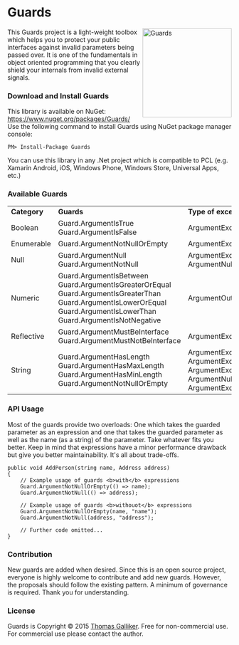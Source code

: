 # Guards
<img src="https://raw.githubusercontent.com/thomasgalliker/Guards/master/Guards.NuGet/GuardsIcon.png" alt="Guards" align="right" height="200" width="200"> 
This Guards project is a light-weight toolbox which helps you to protect your public interfaces against invalid parameters being passed over. It is one of the fundamentals in object oriented programming that you clearly shield your internals from invalid external signals.


### Download and Install Guards 
This library is available on NuGet: https://www.nuget.org/packages/Guards/ 
Use the following command to install Guards using NuGet package manager console: 

    PM> Install-Package Guards 

You can use this library in any .Net project which is compatible to PCL (e.g. Xamarin Android, iOS, Windows Phone, Windows Store, Universal Apps, etc.) 

### Available Guards
<table>
   <tr>
    <td><b>Category</b></td>
    <td><b>Guards</b></td>
    <td><b>Type of exception
   </tr>
  <tr>
    <td>Boolean</td>
    <td>
        Guard.ArgumentIsTrue<br>
        Guard.ArgumentIsFalse
    </td>
    <td>ArgumentException</td>
    </tr>
    <tr>
    <td>Enumerable</td>
    <td>
        Guard.ArgumentNotNullOrEmpty
    </td>
    <td>ArgumentException</td>
   </tr>
    <tr>
    <td>Null</td>
    <td>
        Guard.ArgumentNull<br>
        Guard.ArgumentNotNull
    </td>
    <td>
        ArgumentException<br>
        ArgumentNullException
    </td>
   </tr>
     <tr>
    <td>Numeric</td>
    <td>
        Guard.ArgumentIsBetween<br>
        Guard.ArgumentIsGreaterOrEqual<br>
        Guard.ArgumentIsGreaterThan<br>
        Guard.ArgumentIsLowerOrEqual<br>
        Guard.ArgumentIsLowerThan<br>
        Guard.ArgumentIsNotNegative<br>
    </td>
    <td>ArgumentOutOfRangeException</td>
   </tr>
    <tr>
    <td>Reflective</td>
    <td>
        Guard.ArgumentMustBeInterface<br>
        Guard.ArgumentMustNotBeInterface
    </td>
    <td>ArgumentException</td>
      </tr>
    <tr>
    <td>String</td>
    <td>
        Guard.ArgumentHasLength<br>
        Guard.ArgumentHasMaxLength<br>
        Guard.ArgumentHasMinLength<br>
        Guard.ArgumentNotNullOrEmpty
    </td>
    <td>
        ArgumentException<br>
        ArgumentException<br>
        ArgumentException<br>
        ArgumentNullException or ArgumentException<br>
    </td>
   </tr>
</table>

### API Usage 
Most of the guards provide two overloads: One which takes the guarded parameter as an expression and one that takes the guarded parameter as well as the name (as a string) of the parameter. Take whatever fits you better. Keep in mind that expressions have a minor performance drawback but give you better maintainability. It's all about trade-offs.
``` 
public void AddPerson(string name, Address address)
{
    // Example usage of guards <b>with</b> expressions
    Guard.ArgumentNotNullOrEmpty(() => name);
    Guard.ArgumentNotNull(() => address);
    
    // Example usage of guards <b>withouot</b> expressions
    Guard.ArgumentNotNullOrEmpty(name, "name");
    Guard.ArgumentNotNull(address, "address");
    
    // Further code omitted...
}
``` 

### Contribution 
New guards are added when desired. Since this is an open source project, everyone is highly welcome to contribute and add new guards. However, the proposals should follow the existing pattern. A minimum of governance is required. Thank you for understanding.

### License 
Guards is Copyright &copy; 2015 [Thomas Galliker](https://ch.linkedin.com/in/thomasgalliker). Free for non-commercial use. For commercial use please contact the author. 
